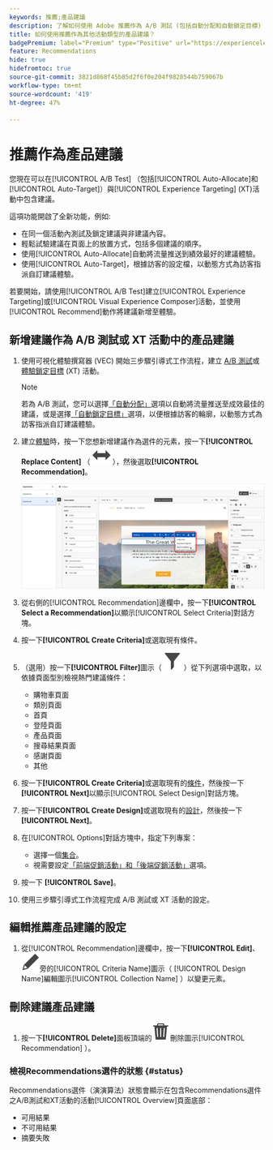 ```yaml
---
keywords: 推薦;產品建議
description: 了解如何使用 Adobe 推薦作為 A/B 測試 (包括自動分配和自動鎖定目標) 以及體驗鎖定 (XT) 活動的產品建議。
title: 如何使用推薦作為其他活動類型的產品建議？
badgePremium: label="Premium" type="Positive" url="https://experienceleague.adobe.com/docs/target/using/introduction/intro.html?lang=en#premium newtab=true" tooltip="檢視Target Premium包含的內容。"
feature: Recommendations
hide: true
hidefromtoc: true
source-git-commit: 3821d868f45b85d2f6f0e204f9828544b759067b
workflow-type: tm+mt
source-wordcount: '419'
ht-degree: 47%

---
```


# 推薦作為產品建議

您現在可以在[!UICONTROL A/B Test] （包括[!UICONTROL Auto-Allocate]和[!UICONTROL Auto-Target]）與[!UICONTROL Experience Targeting] (XT)活動中包含建議。

這項功能開啟了全新功能，例如:

* 在同一個活動內測試及鎖定建議與非建議內容。
* 輕鬆試驗建議在頁面上的放置方式，包括多個建議的順序。
* 使用[!UICONTROL Auto-Allocate]自動將流量推送到績效最好的建議體驗。
* 使用[!UICONTROL Auto-Target]，根據訪客的設定檔，以動態方式為訪客指派自訂建議體驗。

若要開始，請使用[!UICONTROL A/B Test]建立[!UICONTROL Experience Targeting]或[!UICONTROL Visual Experience Composer]活動，並使用[!UICONTROL Recommend]動作將建議新增至體驗。

## 新增建議作為 A/B 測試或 XT 活動中的產品建議

1. 使用可視化體驗撰寫器 (VEC) 開始三步驟引導式工作流程，建立 [A/B 測試](/help/main/c-activities/t-test-ab/t-test-create-ab/test-create-ab.md)或[體驗鎖定目標](/help/main/c-activities/t-experience-target/t-xt-create/xt-create.md) (XT) 活動。

   >[!NOTE]
   >
   >若為 A/B 測試，您可以選擇[「自動分配」](/help/main/c-activities/automated-traffic-allocation/automated-traffic-allocation.md)選項以自動將流量推送至成效最佳的建議，或是選擇[「自動鎖定目標」](/help/main/c-activities/auto-target/auto-target-to-optimize.md)選項，以便根據訪客的輪廓，以動態方式為訪客指派自訂建議體驗。

1. 建立[體驗](/help/main/c-experiences/c-visual-experience-composer/viztarget-options.md)時，按一下您想新增建議作為選件的元素，按一下&#x200B;**[!UICONTROL Replace Content]** （ ![取代內容圖示](/help/main/assets/icons/Switch.svg) ），然後選取&#x200B;**[!UICONTROL Recommendation]**。

   ![插入推薦作為產品建議](/help/main/c-recommendations/t-create-recs-activity/assets/recs-as-offer.png)

1. 從右側的[!UICONTROL Recommendation]邊欄中，按一下&#x200B;**[!UICONTROL Select a Recommendation]**&#x200B;以顯示[!UICONTROL Select Criteria]對話方塊。

1. 按一下&#x200B;**[!UICONTROL Create Criteria]**&#x200B;或選取現有條件。

1. （選用）按一下&#x200B;**[!UICONTROL Filter]**&#x200B;圖示（ ![篩選圖示](/help/main/assets/icons/Filter.svg) ）從下列選項中選取，以依據頁面型別檢視熱門建議條件：

   * 購物車頁面
   * 類別頁面
   * 首頁
   * 登陸頁面
   * 產品頁面
   * 搜尋結果頁面
   * 感謝頁面
   * 其他

1. 按一下&#x200B;**[!UICONTROL Create Criteria]**&#x200B;或選取現有的[條件](/help/main/c-recommendations/c-algorithms/algorithms.md)，然後按一下&#x200B;**[!UICONTROL Next]**&#x200B;以顯示[!UICONTROL Select Design]對話方塊。

1. 按一下&#x200B;**[!UICONTROL Create Design]**&#x200B;或選取現有的[設計](/help/main/c-recommendations/c-design-overview/design-overview.md)，然後按一下&#x200B;**[!UICONTROL  Next]**。

1. 在[!UICONTROL Options]對話方塊中，指定下列專案：

   * 選擇一個[集合](/help/main/c-recommendations/c-products/collections.md)。
   * 視需要設定[「前端促銷活動」和「後端促銷活動」](/help/main/c-recommendations/t-create-recs-activity/adding-promotions.md)選項。

1. 按一下 **[!UICONTROL Save]**。
1. 使用三步驟引導式工作流程完成 A/B 測試或 XT 活動的設定。

## 編輯推薦產品建議的設定

1. 從[!UICONTROL Recommendation]邊欄中，按一下&#x200B;**[!UICONTROL Edit]**、![或](/help/main/assets/icons/Edit.svg)旁的[!UICONTROL Criteria Name]圖示（ [!UICONTROL Design Name]編輯圖示[!UICONTROL Collection Name] ）以變更元素。

## 刪除建議產品建議

1. 按一下&#x200B;**[!UICONTROL Delete]**&#x200B;面板頂端的![圖示（](/help/main/assets/icons/Delete.svg)刪除圖示[!UICONTROL Recommendation] ）。

### 檢視Recommendations選件的狀態 {#status}

Recommendations選件（演演算法）狀態會顯示在包含Recommendations選件之A/B測試和XT活動的活動[!UICONTROL Overview]頁面底部：

* 可用結果
* 不可用結果
* 摘要失敗
